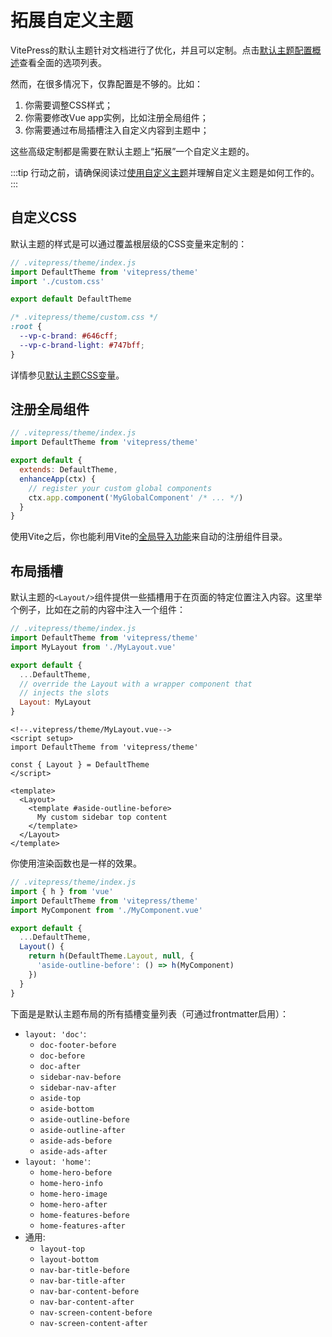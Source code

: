 # 拓展自定义主题

VitePress的默认主题针对文档进行了优化，并且可以定制。点击[默认主题配置概述](/reference/default-theme-config)查看全面的选项列表。

然而，在很多情况下，仅靠配置是不够的。比如：

1. 你需要调整CSS样式；
2. 你需要修改Vue app实例，比如注册全局组件；
3. 你需要通过布局插槽注入自定义内容到主题中；

这些高级定制都是需要在默认主题上“拓展”一个自定义主题的。

:::tip
行动之前，请确保阅读过[使用自定义主题](./custom-theme)并理解自定义主题是如何工作的。
:::

## 自定义CSS

默认主题的样式是可以通过覆盖根层级的CSS变量来定制的：

```js
// .vitepress/theme/index.js
import DefaultTheme from 'vitepress/theme'
import './custom.css'

export default DefaultTheme
```

```css
/* .vitepress/theme/custom.css */
:root {
  --vp-c-brand: #646cff;
  --vp-c-brand-light: #747bff;
}
```

详情参见[默认主题CSS变量](https://github.com/vuejs/vitepress/blob/main/src/client/theme-default/styles/vars.css)。

## 注册全局组件

```js
// .vitepress/theme/index.js
import DefaultTheme from 'vitepress/theme'

export default {
  extends: DefaultTheme,
  enhanceApp(ctx) {
    // register your custom global components
    ctx.app.component('MyGlobalComponent' /* ... */)
  }
}
```

使用Vite之后，你也能利用Vite的[全局导入功能](https://vitejs.dev/guide/features.html#glob-import)来自动的注册组件目录。

## 布局插槽

默认主题的`<Layout/>`组件提供一些插槽用于在页面的特定位置注入内容。这里举个例子，比如在之前的内容中注入一个组件：

```js
// .vitepress/theme/index.js
import DefaultTheme from 'vitepress/theme'
import MyLayout from './MyLayout.vue'

export default {
  ...DefaultTheme,
  // override the Layout with a wrapper component that
  // injects the slots
  Layout: MyLayout
}
```

```vue
<!--.vitepress/theme/MyLayout.vue-->
<script setup>
import DefaultTheme from 'vitepress/theme'

const { Layout } = DefaultTheme
</script>

<template>
  <Layout>
    <template #aside-outline-before>
      My custom sidebar top content
    </template>
  </Layout>
</template>
```

你使用渲染函数也是一样的效果。

```js
// .vitepress/theme/index.js
import { h } from 'vue'
import DefaultTheme from 'vitepress/theme'
import MyComponent from './MyComponent.vue'

export default {
  ...DefaultTheme,
  Layout() {
    return h(DefaultTheme.Layout, null, {
      'aside-outline-before': () => h(MyComponent)
    })
  }
}
```

下面是是默认主题布局的所有插槽变量列表（可通过frontmatter启用）：

- `layout: 'doc'`:
  - `doc-footer-before`
  - `doc-before`
  - `doc-after`
  - `sidebar-nav-before`
  - `sidebar-nav-after`
  - `aside-top`
  - `aside-bottom`
  - `aside-outline-before`
  - `aside-outline-after`
  - `aside-ads-before`
  - `aside-ads-after`
- `layout: 'home'`:
  - `home-hero-before`
  - `home-hero-info`
  - `home-hero-image`
  - `home-hero-after`
  - `home-features-before`
  - `home-features-after`
- 通用:
  - `layout-top`
  - `layout-bottom`
  - `nav-bar-title-before`
  - `nav-bar-title-after`
  - `nav-bar-content-before`
  - `nav-bar-content-after`
  - `nav-screen-content-before`
  - `nav-screen-content-after`

